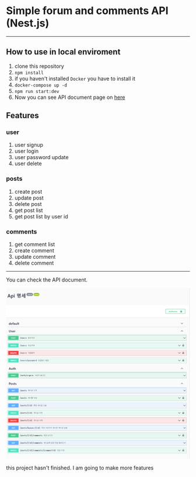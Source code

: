 # Simple forum and comments API (Nest.js)

---

## How to use in local enviroment

1. clone this repository
2. `npm install`
3. if you haven't installed `Docker` you have to install it
4. `docker-compose up -d`
5. `npm run start:dev`
6. Now you can see API document page on [here](http://localhost:3000/doc)

## Features
### user
1. user signup
2. user login
3. user password update
4. user delete
### posts
1. create post
2. update post
3. delete post
4. get post list
5. get post list by user id

### comments
1. get comment list
2. create comment
3. update comment
4. delete comment

---
You can check the API document.

![img.png](img.png)

this project hasn't finished. I am going to make more features